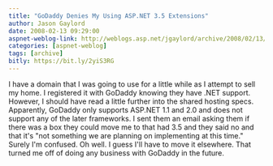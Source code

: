 ```yaml
---
title: "GoDaddy Denies My Using ASP.NET 3.5 Extensions"
author: Jason Gaylord
date: 2008-02-13 09:29:00
aspnet-weblog-link: http://weblogs.asp.net/jgaylord/archive/2008/02/13/godaddy-denies-my-using-asp-net-3-5-extensions.aspx
categories: [aspnet-weblog]
tags: [archive]
bitly: https://bit.ly/2yiS3RG
---
```


I have a domain that I was going to use for a little while as I attempt to sell my home. I registered it with GoDaddy knowing they have .NET support. However, I should have read a little further into the shared hosting specs. Apparently, GoDaddy only supports ASP.NET 1.1 and 2.0 and does not support any of the later frameworks. I sent them an email asking them if there was a box they could move me to that had 3.5 and they said no and that it's "not something we are planning on implementing at this time." Surely I'm confused. Oh well. I guess I'll have to move it elsewhere. That turned me off of doing any business with GoDaddy in the future.